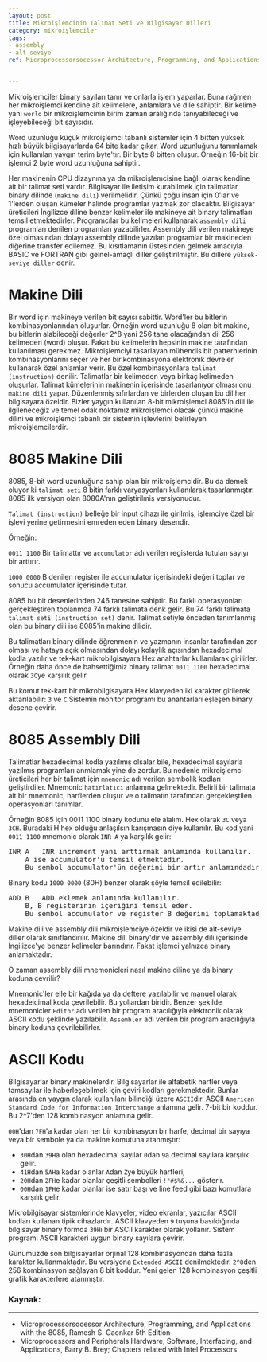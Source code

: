 ```yaml
---
layout: post
title: Mikroişlemcinin Talimat Seti ve Bilgisayar Dilleri 
category: mikroişlemciler
tags:
- assembly
- alt seviye
ref: Microprocessorsocessor Architecture, Programming, and Applications with the 8085, Ramesh S. Gaonkar 5th Edition<br><br>Microprocessors and Peripherals Hardware, Software, Interfacing, and Applications, Barry B. Brey; Chapters related with Intel Processors


---
```

Mikroişlemciler binary sayıları tanır ve onlarla işlem yaparlar. Buna rağmen her mikroişlemci kendine ait kelimelere, anlamlara ve dile sahiptir. Bir kelime yani `world` bir mikroişlemcinin birim zaman aralığında tanıyabileceği ve işleyebileceği bit sayısıdır. 

Word uzunluğu küçük mikroişlemci tabanlı sistemler için 4 bitten yüksek hızlı büyük bilgisayarlarda 64 bite kadar çıkar. Word uzunluğunu tanımlamak için kullanılan yaygın terim byte'tır. Bir byte 8 bitten oluşur. Örneğin 16-bit bir işlemci 2 byte word uzunluğuna sahiptir. 

Her makinenin CPU dizaynına ya da mikroişlemcisine bağlı olarak kendine ait bir talimat seti vardır. Bilgisayar ile iletişim kurabilmek için talimatlar binary dilinde (`makine dili`) verilmelidir. Çünkü çoğu insan için 0'lar ve 1'lerden oluşan kümeler halinde programlar yazmak zor olacaktır. Bilgisayar üreticileri İngilizce diline benzer kelimeler ile makineye ait binary talimatları temsil etmektedirler. Programcılar bu kelimeleri kullanarak `assembly dili` programları denilen programları yazabilirler. Assembly dili verilen makineye özel olmasından dolayı assembly dilinde yazılan programlar bir makineden diğerine transfer edilemez. Bu kısıtlamanın üstesinden gelmek amacıyla BASIC ve FORTRAN gibi gelnel-amaçlı diller geliştirilmiştir. Bu dillere `yüksek-seviye diller` denir.

# Makine Dili

Bir word için makineye verilen bit sayısı sabittir. Word'ler bu bitlerin kombinasyonlarından oluşurlar. Örneğin word uzunluğu 8 olan bit makine, bu bitlerin alabileceği değerler 2^8 yani 256 tane olacağından dil 256 kelimeden (word) oluşur. Fakat bu kelimelerin hepsinin makine tarafından kullanılması gerekmez. Mikroişlemciyi tasarlayan mühendis bit patternlerinin kombinasyonlarını seçer ve her bir kombinasyona elektronik devreler kullanarak özel anlamlar verir. Bu özel kombinasyonlara `talimat (instruction)` denilir. Talimatlar bir kelimeden veya birkaç kelimeden oluşurlar. Talimat kümelerinin makinenin içerisinde tasarlanıyor olması onu `makine dili` yapar. Düzenlenmiş sıfırlardan ve birlerden oluşan bu dil her bilgisayara özeldir. Bizler yaygın kullanılan 8-bit mikroişlemci 8085'in dili ile ilgileneceğiz ve temel odak noktamız mikroişlemci olacak çünkü makine dilini ve mikroişlemci tabanlı bir sistemin işlevlerini belirleyen mikroişlemcilerdir.

# 8085 Makine Dili

8085, 8-bit word uzunluğuna sahip olan bir mikroişlemcidir. Bu da demek oluyor ki `talimat seti` 8 bitin farklı varyasyonları kullanılarak tasarlanmıştır. 8085 ilk versiyon olan 8080A'nın geliştirilmiş versiyonudur.

`Talimat (instruction)` belleğe bir input cihazı ile girilmiş, işlemciye özel bir işlevi yerine getirmesini emreden eden binary desendir. 

Örneğin:

`0011 1100`	Bir talimattır ve `accumulator` adı verilen registerda tutulan sayıyı bir arttırır.

`1000 0000`	B denilen register ile accumulator içerisindeki değeri toplar ve sonucu accumulator içerisinde tutar.

8085 bu bit desenlerinden 246 tanesine sahiptir. Bu farklı operasyonları gerçekleştiren toplanmda 74 farklı talimata denk gelir. Bu 74 farklı talimata `talimat seti (instruction set)` denir. Talimat setiyle önceden tanımlanmış olan bu binary dili ise 8085'in makine dilidir.

Bu talimatları binary dilinde öğrenmenin ve yazmanın insanlar tarafından zor olması ve hataya açık olmasından dolayı kolaylık açısından hexadecimal kodla yazılır ve tek-kart mikrobilgisayara Hex anahtarlar kullanılarak girilirler. Örneğin daha önce de bahsettiğimiz binary talimat `0011 1100` hexadecimal olarak `3C`ye karşılık gelir.

Bu komut tek-kart bir mikrobilgisayara Hex klavyeden iki karakter girilerek aktarılabilir: `3` ve `C` Sistemin monitor programı bu anahtarları eşleşen binary desene çevirir.


# 8085 Assembly Dili

Talimatlar hexadecimal kodla yazılmış olsalar bile, hexadecimal sayılarla yazılmış programları anmlamak yine de zordur. Bu nedenle mikroişlemci üreticileri her bir talimat için `mnemonic` adı verilen sembolik kodları geliştirdiler. Mnemonic `hatırlatıcı` anlamına gelmektedir. Belirli bir talimata ait bir mnemonic, harflerden oluşur ve o talimatın tarafından gerçekleştilen operasyonları tanımlar.

Örneğin 8085 için 0011 1100 binary kodunu ele alalım. Hex olarak `3C` veya `3CH`. Buradaki H hex olduğu anlaşılsın karışmasın diye kullanılır. Bu kod yani `0011 1100` mnemonic olarak `INR A` ya karşılık gelir:

<pre>
INR A 	INR increment yani arttırmak anlamında kullanılır. 
	A ise accumulator'ü temsil etmektedir.
	Bu sembol accumulator'ün değerini bir artır anlamındadır.</pre>

Binary kodu `1000 0000` (80H) benzer olarak şöyle temsil edilebilir:

<pre>
ADD B 	ADD eklemek anlamında kullanılır.
	B, B registerının içeriğini temsil eder.
	Bu sembol accumulator ve register B değerini toplamaktadır.</pre>

Makine dili ve assembly dili mikroişlemciye özeldir ve ikisi de alt-seviye diller olarak sınıflandırılır. Makine dili binary'dir ve assembly dili içerisinde İngilizce'ye benzer kelimeler barındırır. Fakat işlemci yalnızca binary anlamaktadır. 

O zaman assembly dili mnemonicleri nasıl makine diline ya da binary koduna çevrilir? 

Mnemonic'ler elle bir kağıda ya da deftere yazılabilir ve manuel olarak hexadeicimal koda çevrilebilir. Bu yollardan biridir. Benzer şekilde mnemonicler `Editor` adı verilen bir program aracılığıyla elektronik olarak ASCII kodu şeklinde yazılabilir. `Assembler` adı verilen bir program aracılığıyla binary koduna çevrilebilirler.

# ASCII Kodu

Bilgisayarlar binary makinelerdir. Bilgisayarlar ile alfabetik harfler veya tamsayılar ile haberleşebilmek için çeviri kodları gerekmektedir. Bunlar arasında en yaygın olarak kullanılanı bilindiği üzere `ASCII`dir. ASCII `American Standard Code for Information Interchange` anlamına gelir. 7-bit bir koddur. Bu 2^7'den 128 kombinasyon anlamına gelir. 

`00H`'dan `7FH`'a kadar olan her bir kombinasyon bir harfe, decimal bir sayıya veya bir sembole ya da makine komutuna atanmıştır:
* `30H`dan `39H`a olan hexadecimal sayılar `0`dan `9`a decimal sayılara karşılık gelir. 
* `41H`dan `5AH`a kadar olanlar `A`dan `Z`ye büyük harfleri, 
* `20H`dan `2FH`e kadar olanlar çeşitli sembolleri `!"#$%&...` gösterir. 
* `00H`dan `1FH`e kadar olanlar ise satır başı ve line feed gibi bazı komutlara karşılık gelir. 

Mikrobilgisayar sistemlerinde klavyeler, video ekranlar, yazıcılar ASCII kodları kullanan tipik cihazlardır. ASCII klavyeden `9` tuşuna basıldığında bilgisayar binary formda `39H`ı bir ASCII karakter olarak yollanır. Sistem programı ASCII karakteri uygun binary sayılara çevirir.

Günümüzde son bilgisayarlar orjinal 128 kombinasyondan daha fazla karakter kullanmaktadır. Bu versiyona `Extended ASCII` denilmektedir. `2^8`den 256 kombinasyon sağlayan 8 bit koddur. Yeni gelen 128 kombinasyon çeşitli grafik karakterlere atanmıştır.

<h3>Kaynak:</h3><hr>
<ul>
<li>Microprocessorsocessor Architecture, Programming, and Applications with the 8085, Ramesh S. Gaonkar 5th Edition</li>
<li>Microprocessors and Peripherals Hardware, Software, Interfacing, and Applications, Barry B. Brey; Chapters related with Intel Processors</li>
</ul>